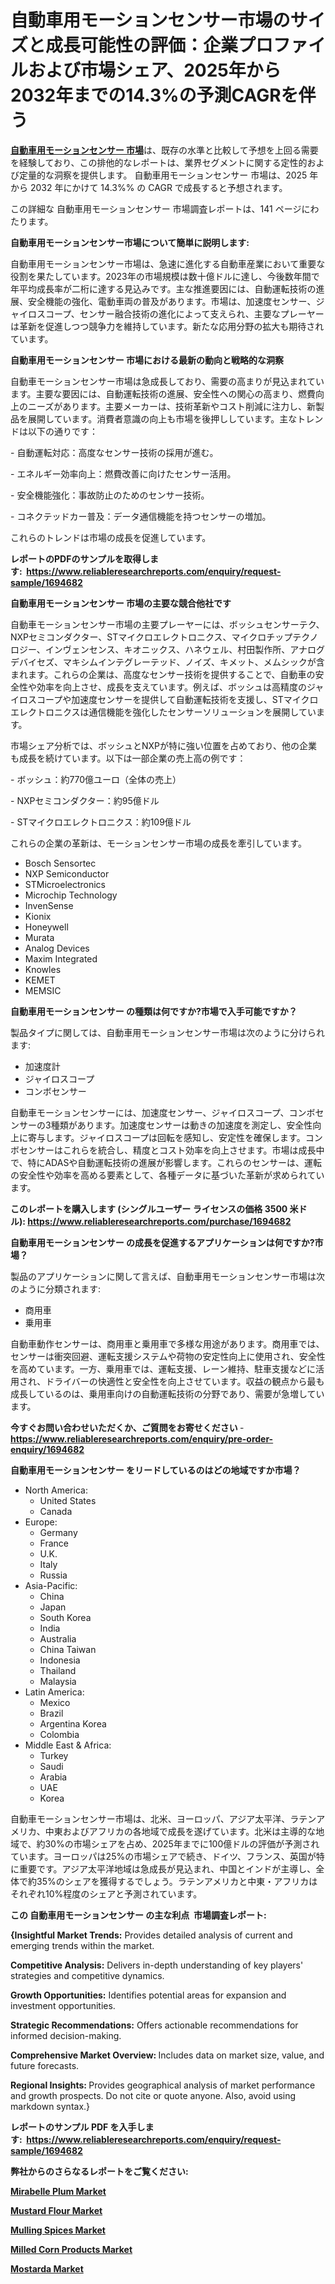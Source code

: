 <p><h1>自動車用モーションセンサー市場のサイズと成長可能性の評価：企業プロファイルおよび市場シェア、2025年から2032年までの14.3%の予測CAGRを伴う</h1></p><p data-sourcepos="1:1-1:157"><strong><a href="https://www.reliableresearchreports.com/automotive-motion-sensor-r1694682?utm_campaign=107&utm_medium=36&utm_source=Github&utm_content=ia&utm_term=15022025&utm_id=automotive-motion-sensor">自動車用モーションセンサー 市場</a></strong>は、既存の水準と比較して予想を上回る需要を経験しており、この排他的なレポートは、業界セグメントに関する定性的および定量的な洞察を提供します。 自動車用モーションセンサー 市場は、2025 年から 2032 年にかけて 14.3%% の CAGR で成長すると予想されます。</p>
<p data-sourcepos="3:1-3:50">この詳細な 自動車用モーションセンサー 市場調査レポートは、141 ページにわたります。</p>
<p><strong>自動車用モーションセンサー市場について簡単に説明します:</strong></p>
<p><p>自動車用モーションセンサー市場は、急速に進化する自動車産業において重要な役割を果たしています。2023年の市場規模は数十億ドルに達し、今後数年間で年平均成長率が二桁に達する見込みです。主な推進要因には、自動運転技術の進展、安全機能の強化、電動車両の普及があります。市場は、加速度センサー、ジャイロスコープ、センサー融合技術の進化によって支えられ、主要なプレーヤーは革新を促進しつつ競争力を維持しています。新たな応用分野の拡大も期待されています。</p></p>
<p><strong>自動車用モーションセンサー 市場における最新の動向と戦略的な洞察</strong></p>
<p><p>自動車モーションセンサー市場は急成長しており、需要の高まりが見込まれています。主要な要因には、自動運転技術の進展、安全性への関心の高まり、燃費向上のニーズがあります。主要メーカーは、技術革新やコスト削減に注力し、新製品を展開しています。消費者意識の向上も市場を後押ししています。主なトレンドは以下の通りです：</p><p>- 自動運転対応：高度なセンサー技術の採用が進む。</p><p>- エネルギー効率向上：燃費改善に向けたセンサー活用。</p><p>- 安全機能強化：事故防止のためのセンサー技術。</p><p>- コネクテッドカー普及：データ通信機能を持つセンサーの増加。</p><p>これらのトレンドは市場の成長を促進しています。</p></p>
<p><strong>レポートのPDFのサンプルを取得します</strong><strong>:&nbsp;&nbsp;<a href="https://www.reliableresearchreports.com/enquiry/request-sample/1694682?utm_campaign=107&utm_medium=36&utm_source=Github&utm_content=ia&utm_term=15022025&utm_id=automotive-motion-sensor">https://www.reliableresearchreports.com/enquiry/request-sample/1694682</a></strong></p>
<p><strong>自動車用モーションセンサー 市場の主要な競合他社です</strong></p>
<p><p>自動車モーションセンサー市場の主要プレーヤーには、ボッシュセンサーテク、NXPセミコンダクター、STマイクロエレクトロニクス、マイクロチップテクノロジー、インヴェンセンス、キオニックス、ハネウェル、村田製作所、アナログデバイセズ、マキシムインテグレーテッド、ノイズ、キメット、メムシックが含まれます。これらの企業は、高度なセンサー技術を提供することで、自動車の安全性や効率を向上させ、成長を支えています。例えば、ボッシュは高精度のジャイロスコープや加速度センサーを提供して自動運転技術を支援し、STマイクロエレクトロニクスは通信機能を強化したセンサーソリューションを展開しています。</p><p>市場シェア分析では、ボッシュとNXPが特に強い位置を占めており、他の企業も成長を続けています。以下は一部企業の売上高の例です：</p><p>- ボッシュ：約770億ユーロ（全体の売上）</p><p>- NXPセミコンダクター：約95億ドル</p><p>- STマイクロエレクトロニクス：約109億ドル</p><p>これらの企業の革新は、モーションセンサー市場の成長を牽引しています。</p></p>
<p><ul><li>Bosch Sensortec</li><li>NXP Semiconductor</li><li>STMicroelectronics</li><li>Microchip Technology</li><li>InvenSense</li><li>Kionix</li><li>Honeywell</li><li>Murata</li><li>Analog Devices</li><li>Maxim Integrated</li><li>Knowles</li><li>KEMET</li><li>MEMSIC</li></ul></p>
<p><strong>自動車用モーションセンサー の種類は何ですか?市場で入手可能ですか？</strong></p>
<p>製品タイプに関しては、自動車用モーションセンサー市場は次のように分けられます:</p>
<p><ul><li>加速度計</li><li>ジャイロスコープ</li><li>コンボセンサー</li></ul></p>
<p><p>自動車モーションセンサーには、加速度センサー、ジャイロスコープ、コンボセンサーの3種類があります。加速度センサーは動きの加速度を測定し、安全性向上に寄与します。ジャイロスコープは回転を感知し、安定性を確保します。コンボセンサーはこれらを統合し、精度とコスト効率を向上させます。市場は成長中で、特にADASや自動運転技術の進展が影響します。これらのセンサーは、運転の安全性や効率を高める要素として、各種データに基づいた革新が求められています。</p></p>
<p><strong>このレポートを購入します (シングルユーザー ライセンスの価格 3500 米ドル):&nbsp;<a href="https://www.reliableresearchreports.com/purchase/1694682?utm_campaign=107&utm_medium=36&utm_source=Github&utm_content=ia&utm_term=15022025&utm_id=automotive-motion-sensor">https://www.reliableresearchreports.com/purchase/1694682</a></strong></p>
<p><strong>自動車用モーションセンサー の成長を促進するアプリケーションは何ですか?市場？</strong></p>
<p>製品のアプリケーションに関して言えば、自動車用モーションセンサー市場は次のように分類されます:</p>
<p><ul><li>商用車</li><li>乗用車</li></ul></p>
<p><p>自動車動作センサーは、商用車と乗用車で多様な用途があります。商用車では、センサーは衝突回避、運転支援システムや荷物の安定性向上に使用され、安全性を高めています。一方、乗用車では、運転支援、レーン維持、駐車支援などに活用され、ドライバーの快適性と安全性を向上させています。収益の観点から最も成長しているのは、乗用車向けの自動運転技術の分野であり、需要が急増しています。</p></p>
<p><strong>今すぐお問い合わせいただくか、ご質問をお寄せください</strong><strong>&nbsp;</strong>-<strong><a href="https://www.reliableresearchreports.com/enquiry/pre-order-enquiry/1694682?utm_campaign=107&utm_medium=36&utm_source=Github&utm_content=ia&utm_term=15022025&utm_id=automotive-motion-sensor">https://www.reliableresearchreports.com/enquiry/pre-order-enquiry/1694682</a></strong></p>
<p><strong>自動車用モーションセンサー をリードしているのはどの地域ですか市場？</strong></p>
<p><ul>
    <li>
        North America:
        <ul>
            <li>United States</li>
            <li>Canada</li>
        </ul>
    </li>
    <li>
        Europe:
        <ul>
            <li>Germany</li>
            <li>France</li>
            <li>U.K.</li>
            <li>Italy</li>
            <li>Russia</li>
        </ul>
    </li>
    <li>
        Asia-Pacific:
        <ul>
            <li>China</li>
            <li>Japan</li>
            <li>South Korea</li>
            <li>India</li>
            <li>Australia</li>
            <li>China Taiwan</li>
            <li>Indonesia</li>
            <li>Thailand</li>
            <li>Malaysia</li>
        </ul>
    </li>
    <li>
        Latin America:
        <ul>
            <li>Mexico</li>
            <li>Brazil</li>
            <li>Argentina Korea</li>
            <li>Colombia</li>
        </ul>
    </li>
    <li>
        Middle East & Africa:
        <ul>
            <li>Turkey</li>
            <li>Saudi</li>
            <li>Arabia</li>
            <li>UAE</li>
            <li>Korea</li>
        </ul>
    </li>
    </ul></p>
<p><p>自動車モーションセンサー市場は、北米、ヨーロッパ、アジア太平洋、ラテンアメリカ、中東およびアフリカの各地域で成長を遂げています。北米は主導的な地域で、約30%の市場シェアを占め、2025年までに100億ドルの評価が予測されています。ヨーロッパは25%の市場シェアで続き、ドイツ、フランス、英国が特に重要です。アジア太平洋地域は急成長が見込まれ、中国とインドが主導し、全体で約35%のシェアを獲得するでしょう。ラテンアメリカと中東・アフリカはそれぞれ10%程度のシェアと予測されています。</p></p>
<p><strong>この 自動車用モーションセンサー の主な利点&nbsp; 市場調査レポート:</strong></p>
<p><strong>{Insightful Market Trends:</strong> Provides detailed analysis of current and emerging trends within the market.</p>
<p><strong>Competitive Analysis:</strong> Delivers in-depth understanding of key players' strategies and competitive dynamics.</p>
<p><strong>Growth Opportunities:</strong> Identifies potential areas for expansion and investment opportunities.</p>
<p><strong>Strategic Recommendations:</strong> Offers actionable recommendations for informed decision-making.</p>
<p><strong>Comprehensive Market Overview: </strong>Includes data on market size, value, and future forecasts.</p>
<p><strong>Regional Insights: </strong>Provides geographical analysis of market performance and growth prospects. Do not cite or quote anyone. Also, avoid using markdown syntax.}</p>
<p><strong>レポートのサンプル PDF を入手します:&nbsp;</strong><strong>&nbsp;<a href="https://www.reliableresearchreports.com/enquiry/request-sample/1694682?utm_campaign=107&utm_medium=36&utm_source=Github&utm_content=ia&utm_term=15022025&utm_id=automotive-motion-sensor">https://www.reliableresearchreports.com/enquiry/request-sample/1694682</a></strong></p>
<p></p>
<p></p>
<p></p>
<p></p>
<p><strong>弊社からのさらなるレポートをご覧ください:</strong></p>
<p><strong><p><a href="https://github.com/duscarajlha/Market-Research-Report-List-1/blob/main/mirabelle-plum-market.md?utm_campaign=107&utm_medium=36&utm_source=Github&utm_content=ia&utm_term=15022025&utm_id=automotive-motion-sensor">Mirabelle Plum Market</a></p><p><a href="https://github.com/tsiteymargat/Market-Research-Report-List-1/blob/main/mustard-flour-market.md?utm_campaign=107&utm_medium=36&utm_source=Github&utm_content=ia&utm_term=15022025&utm_id=automotive-motion-sensor">Mustard Flour Market</a></p><p><a href="https://github.com/boluluhabeel/Market-Research-Report-List-1/blob/main/mulling-spices-market.md?utm_campaign=107&utm_medium=36&utm_source=Github&utm_content=ia&utm_term=15022025&utm_id=automotive-motion-sensor">Mulling Spices Market</a></p><p><a href="https://github.com/zurubting/Market-Research-Report-List-1/blob/main/milled-corn-products-market.md?utm_campaign=107&utm_medium=36&utm_source=Github&utm_content=ia&utm_term=15022025&utm_id=automotive-motion-sensor">Milled Corn Products Market</a></p><p><a href="https://github.com/ariyilmelzar/Market-Research-Report-List-1/blob/main/mostarda-market.md?utm_campaign=107&utm_medium=36&utm_source=Github&utm_content=ia&utm_term=15022025&utm_id=automotive-motion-sensor">Mostarda Market</a></p></strong></p>